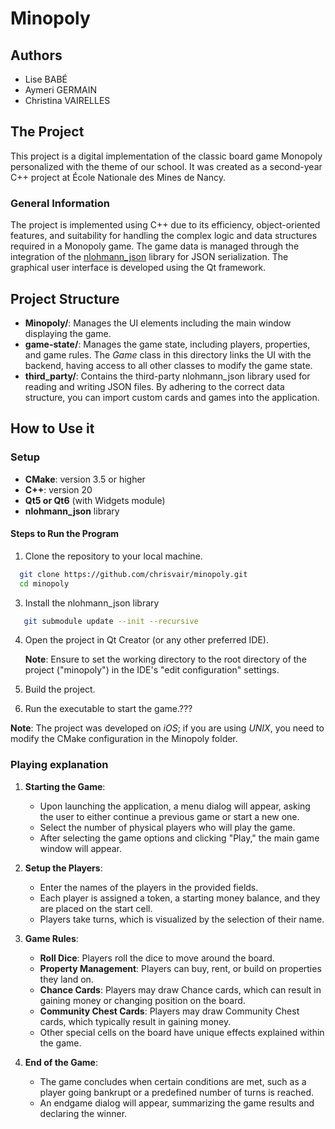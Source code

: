 # Minopoly

## Authors
- Lise BABÉ
- Aymeri GERMAIN
- Christina VAIRELLES

## The Project

This project is a digital implementation of the classic board game Monopoly personalized with the theme of our school.
It was created as a second-year C++ project at École Nationale des Mines de Nancy.

### General Information

The project is implemented using C++ due to its efficiency, object-oriented features, and suitability for handling the complex logic and data structures required in a Monopoly game. The game data is managed through the integration of the [nlohmann_json](https://github.com/nlohmann/json) library for JSON serialization. The graphical user interface is developed using the Qt framework.

## Project Structure

- **Minopoly/**: Manages the UI elements including the main window displaying the game.
- **game-state/**: Manages the game state, including players, properties, and game rules. 
The *Game* class in this directory links the UI with the backend, having access to all other classes to modify the game state.
- **third_party/**: Contains the third-party nlohmann_json library used for reading and writing JSON files.
By adhering to the correct data structure, you can import custom cards and games into the application.


## How to Use it

### Setup

- **CMake**: version 3.5 or higher
- **C++**: version 20
- **Qt5 or Qt6** (with Widgets module)
- **nlohmann_json** library

#### Steps to Run the Program

1. Clone the repository to your local machine.
  ```bash
    git clone https://github.com/chrisvair/minopoly.git
    cd minopoly
  ```
3. Install the nlohmann_json library
 ```bash
    git submodule update --init --recursive
 ```
4. Open the project in Qt Creator (or any other preferred IDE). 

   **Note**: Ensure to set the working directory to the root directory of the project ("minopoly") in the IDE's "edit configuration" settings.
6. Build the project.
7. Run the executable to start the game.???

**Note**: The project was developed on *iOS*; if you are using *UNIX*, you need to modify the CMake configuration in the Minopoly folder.

### Playing explanation

1. **Starting the Game**:
    - Upon launching the application, a menu dialog will appear, asking the user to either continue a previous game or start a new one.
    - Select the number of physical players who will play the game.
    - After selecting the game options and clicking "Play," the main game window will appear.

2. **Setup the Players**:
    - Enter the names of the players in the provided fields.
    - Each player is assigned a token, a starting money balance, and they are placed on the start cell.
    - Players take turns, which is visualized by the selection of their name.

3. **Game Rules**:
    - **Roll Dice**: Players roll the dice to move around the board.
    - **Property Management**: Players can buy, rent, or build on properties they land on.
    - **Chance Cards**: Players may draw Chance cards, which can result in gaining money or changing position on the board.
    - **Community Chest Cards**: Players may draw Community Chest cards, which typically result in gaining money.
    - Other special cells on the board have unique effects explained within the game.

4. **End of the Game**:
    - The game concludes when certain conditions are met, such as a player going bankrupt or a predefined number of turns is reached.
    - An endgame dialog will appear, summarizing the game results and declaring the winner.
